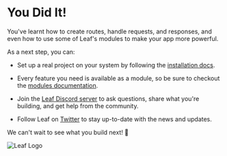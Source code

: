 # You Did It!

You've learnt how to create routes, handle requests, and responses, and even how to use some of Leaf's modules to make your app more powerful.

As a next step, you can:

- Set up a real project on your system by following the [installation docs](/docs/#creating-a-new-app).

- Every feature you need is available as a module, so be sure to checkout the [modules documentation](/docs/modules).

- Join the [Leaf Discord server](https://discord.gg/Pkrm9NJPE3) to ask questions, share what you're building, and get help from the community.

- Follow Leaf on [Twitter](https://twitter.com/leafphp) to stay up-to-date with the news and updates.

We can't wait to see what you build next! 🚀

<img src="https://github.com/user-attachments/assets/838c6cba-40f3-469a-852b-66b24aea20e3" alt="Leaf Logo" class="w-full" />

